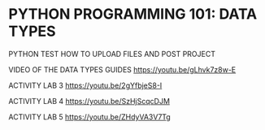 # PYTHON PROGRAMMING 101: DATA TYPES
PYTHON TEST HOW TO UPLOAD FILES AND POST PROJECT

VIDEO OF THE DATA TYPES GUIDES
https://youtu.be/gLhvk7z8w-E

ACTIVITY LAB 3
https://youtu.be/2gYfbjeS8-I

ACTIVITY LAB 4
https://youtu.be/SzHjScqcDJM

ACTIVITY LAB 5
https://youtu.be/ZHdyVA3V7Tg

